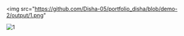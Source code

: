 <img src="https://github.com/Disha-05/portfolio_disha/blob/demo-2/output/1.png"

![1](https://user-images.githubusercontent.com/77150251/194392267-98574536-9730-445f-b0b6-d3f64907f809.png)
